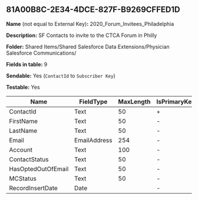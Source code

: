 ## 81A00B8C-2E34-4DCE-827F-B9269CFFED1D

**Name** (not equal to External Key)**:** 2020_Forum_Invitees_Philadelphia

**Description:** SF Contacts to invite to the CTCA Forum in Philly

**Folder:** Shared Items/Shared Salesforce Data Extensions/Physician Salesforce Communications/

**Fields in table:** 9

**Sendable:** Yes (`ContactId` to `Subscriber Key`)

**Testable:** Yes

| Name | FieldType | MaxLength | IsPrimaryKey | IsNullable | DefaultValue |
| --- | --- | --- | --- | --- | --- |
| ContactId | Text | 50 | + | - |  |
| FirstName | Text | 50 | - | - |  |
| LastName | Text | 50 | - | - |  |
| Email | EmailAddress | 254 | - | - |  |
| Account | Text | 100 | - | + |  |
| ContactStatus | Text | 50 | - | + |  |
| HasOptedOutOfEmail | Text | 50 | - | + |  |
| MCStatus | Text | 50 | - | + |  |
| RecordInsertDate | Date |  | - | - | GetDate() |
